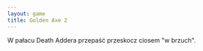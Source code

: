 ```yaml
---
layout: game
title: Golden Axe 2
---
```


W pałacu Death Addera przepaść przeskocz ciosem "w brzuch".
